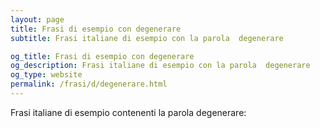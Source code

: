 ```yaml
---
layout: page
title: Frasi di esempio con degenerare 
subtitle: Frasi italiane di esempio con la parola  degenerare

og_title: Frasi di esempio con degenerare 
og_description: Frasi italiane di esempio con la parola  degenerare
og_type: website
permalink: /frasi/d/degenerare.html
---
```


Frasi italiane di esempio contenenti la parola degenerare:


